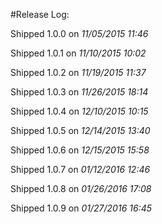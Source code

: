 #Release Log:

Shipped 1.0.0 on _11/05/2015 11:46_

Shipped 1.0.1 on _11/10/2015 10:02_

Shipped 1.0.2 on _11/19/2015 11:37_

Shipped 1.0.3 on _11/26/2015 18:14_

Shipped 1.0.4 on _12/10/2015 10:15_

Shipped 1.0.5 on _12/14/2015 13:40_

Shipped 1.0.6 on _12/15/2015 15:58_

Shipped 1.0.7 on _01/12/2016 12:46_

Shipped 1.0.8 on _01/26/2016 17:08_

Shipped 1.0.9 on _01/27/2016 16:45_
